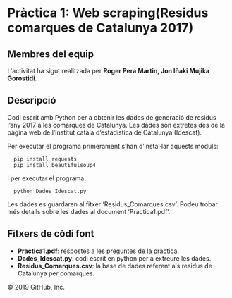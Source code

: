 # Pràctica 1: Web scraping(Residus comarques de Catalunya 2017)

## Membres del equip

L'activitat ha sigut realitzada per **Roger Pera Martin, Jon Iñaki Mujika Gorostidi**.

## Descripció

Codi escrit amb Python per a obtenir les dades de generació de residus l’any 2017 a les comarques de Catalunya. Les dades són extretes des de la pàgina web de l’Institut català d’estadística de Catalunya (Idescat).


Per executar el programa primerament s’han d’instal·lar aquests mòduls:
```
  pip install requests
  pip install beautifulsoup4
```
i per executar el programa:
```
  python Dades_Idescat.py
 ```
  
Les dades es guardaren al fitxer ‘Residus_Comarques.csv’. Podeu trobar més detalls sobre les dades al document ‘Practica1.pdf’.

## Fitxers de còdi font
* **Practica1.pdf**: respostes a les preguntes de la pràctica.
* **Dades_Idescat.py**: codi escrit en python per a extreure les dades.
* **Residus_Comarques.csv**: la base de dades referent als residus de Catalunya per comarques.


© 2019 GitHub, Inc.
